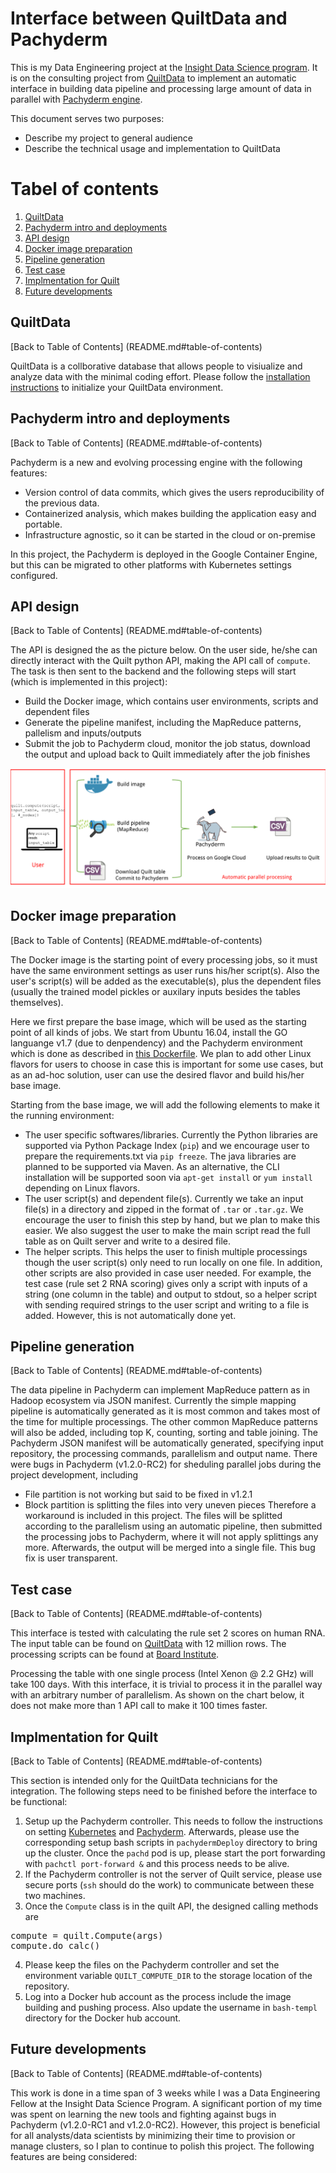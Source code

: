 # Interface between QuiltData and Pachyderm

This is my Data Engineering project at the [Insight Data Science program](http://insightdataengineering.com/). It is on the consulting project from [QuiltData](https://quiltdata.com/) to implement an automatic interface in building data pipeline and processing large amount of data in parallel with [Pachyderm engine](http://pachyderm.io/).

This document serves two purposes:
- Describe my project to general audience
- Describe the technical usage and implementation to QuiltData

# Tabel of contents

1. [QuiltData](README.md#quiltdata)
2. [Pachyderm intro and deployments](README.md#pachyderm-intro-and-deployments)
3. [API design](README.md#api-design)
4. [Docker image preparation](README.md#docker-image-preparation)
5. [Pipeline generation](README.md#pipeline-generation)
6. [Test case](README.md#test-case)
7. [Implmentation for Quilt](README.md#implementation-for-quilt)
8. [Future developments](README.md#future-developments)

## QuiltData

[Back to Table of Contents] (README.md#table-of-contents)

QuiltData is a collborative database that allows people to visiualize and analyze data with the minimal coding effort. Please follow the [installation instructions](https://github.com/quiltdata/python-api) to initialize your QuiltData environment.

## Pachyderm intro and deployments

[Back to Table of Contents] (README.md#table-of-contents)

Pachyderm is a new and evolving processing engine with the following features:
- Version control of data commits, which gives the users reproducibility of the previous data.
- Containerized analysis, which makes building the application easy and portable.
- Infrastructure agnostic, so it can be started in the cloud or on-premise 

In this project, the Pachyderm is deployed in the Google Container Engine, but this can be migrated to other platforms with Kubernetes settings configured.

## API design

[Back to Table of Contents] (README.md#table-of-contents)

The API is designed the as the picture below. On the user side, he/she can directly interact with the Quilt python API, making the API call of `compute`. The task is then sent to the backend and the following steps will start (which is implemented in this project):
- Build the Docker image, which contains user environments, scripts and dependent files
- Generate the pipeline manifest, including the MapReduce patterns, pallelism and inputs/outputs
- Submit the job to Pachyderm cloud, monitor the job status, download the output and upload back to Quilt immediately after the job finishes

![API design](img/API.png)

## Docker image preparation

[Back to Table of Contents] (README.md#table-of-contents)

The Docker image is the starting point of every processing jobs, so it must have the same environment settings as user runs his/her script(s). Also the user's script(s) will be added as the executable(s), plus the dependent files (usually the trained model pickles or auxilary inputs besides the tables themselves).

Here we first prepare the base image, which will be used as the starting point of all kinds of jobs. We start from Ubuntu 16.04, install the GO languange v1.7 (due to denpendency) and the Pachyderm environment which is done as described in [this Dockerfile](https://github.com/fuquan-wang/quilt-pachyderm-interface/blob/master/Dockerfile/BaseImage/Dockerfile). We plan to add other Linux flavors for users to choose in case this is important for some use cases, but as an ad-hoc solution, user can use the desired flavor and build his/her base image.

Starting from the base image, we will add the following elements to make it the running environment:
- The user specific softwares/libraries. Currently the Python libraries are supported via Python Package Index (`pip`) and we encourage user to prepare the requirements.txt via `pip freeze`. The java libraries are planned to be supported via Maven. As an alternative, the CLI installation will be supported soon via `apt-get install` or `yum install` depending on Linux flavors.
- The user script(s) and dependent file(s). Currently we take an input file(s) in a directory and zipped in the format of `.tar` or `.tar.gz`. We encourage the user to finish this step by hand, but we plan to make this easier. We also suggest the user to make the main script read the full table as on Quilt server and write to a desired file.
- The helper scripts. This helps the user to finish multiple processings though the user script(s) only need to run locally on one file. In addition, other scripts are also provided in case user needed. For example, the test case (rule set 2 RNA scoring) gives only a script with inputs of a string (one column in the table) and output to stdout, so a helper script with sending required strings to the user script and writing to a file is added. However, this is not automatically done yet.

## Pipeline generation

[Back to Table of Contents] (README.md#table-of-contents)

The data pipeline in Pachyderm can implement MapReduce pattern as in Hadoop ecosystem via JSON manifest. Currently the simple mapping pipeline is automatically generated as it is most common and takes most of the time for multiple processings. The other common MapReduce patterns will also be added, including top K, counting, sorting and table joining.
The Pachyderm JSON manifest will be automatically generated, specifying input repository, the processing commands, parallelism and output name. There were bugs in Pachyderm (v1.2.0-RC2) for sheduling parallel jobs during the project development, including
- File partition is not working but said to be fixed in v1.2.1
- Block partition is splitting the files into very uneven pieces
Therefore a workaround is included in this project. The files will be splitted according to the parallelism using an automatic pipeline, then submitted the processing jobs to Pachyderm, where it will not apply splittings any more. Afterwards, the output will be merged into a single file. This bug fix is user transparent.

## Test case

[Back to Table of Contents] (README.md#table-of-contents)

This interface is tested with calculating the rule set 2 scores on human RNA. The input table can be found on [QuiltData](https://quiltdata.com/app/table/2059) with 12 million rows. The processing scripts can be found at [Board Institute](http://portals.broadinstitute.org/gpp/public/dir/download?dirpath=software&filename=Rule_Set_2_scoring_v1.2.tar.gz).

Processing the table with one single process (Intel Xenon @ 2.2 GHz) will take 100 days. With this interface, it is trivial to process it in the parallel way with an arbitrary number of parallelism. As shown on the chart below, it does not make more than 1 API call to make it 100 times faster.

## Implmentation for Quilt

[Back to Table of Contents] (README.md#table-of-contents)

This section is intended only for the QuiltData technicians for the integration. The following steps need to be finished before the interface to be functional:

1. Setup up the Pachyderm controller. This needs to follow the instructions on setting [Kubernetes]() and [Pachyderm](). Afterwards, please use the corresponding setup bash scripts in `pachydermDeploy` directory to bring up the cluster. Once the `pachd` pod is up, please start the port forwarding with `pachctl port-forward &` and this process needs to be alive.
2. If the Pachyderm controller is not the server of Quilt service, please use secure ports (`ssh` should do the work) to communicate between these two machines.
3. Once the `Compute` class is in the quilt API, the designed calling methods are 
<pre>
compute = quilt.Compute(args)
compute.do_calc()
</pre>
4. Please keep the files on the Pachyderm controller and set the environment variable `QUILT_COMPUTE_DIR` to the storage location of the repository.
5. Log into a Docker hub account as the process include the image building and pushing process. Also update the username in `bash-templ` directory for the Docker hub account.


## Future developments

[Back to Table of Contents] (README.md#table-of-contents)

This work is done in a time span of 3 weeks while I was a Data Engineering Fellow at the Insight Data Science Program. A significant portion of my time was spent on learning the new tools and fighting against bugs in Pachyderm (v1.2.0-RC1 and v1.2.0-RC2). However, this project is beneficial for all analysts/data scientists by minimizing their time to provision or manage clusters, so I plan to continue to polish this project. The following features are being considered:

